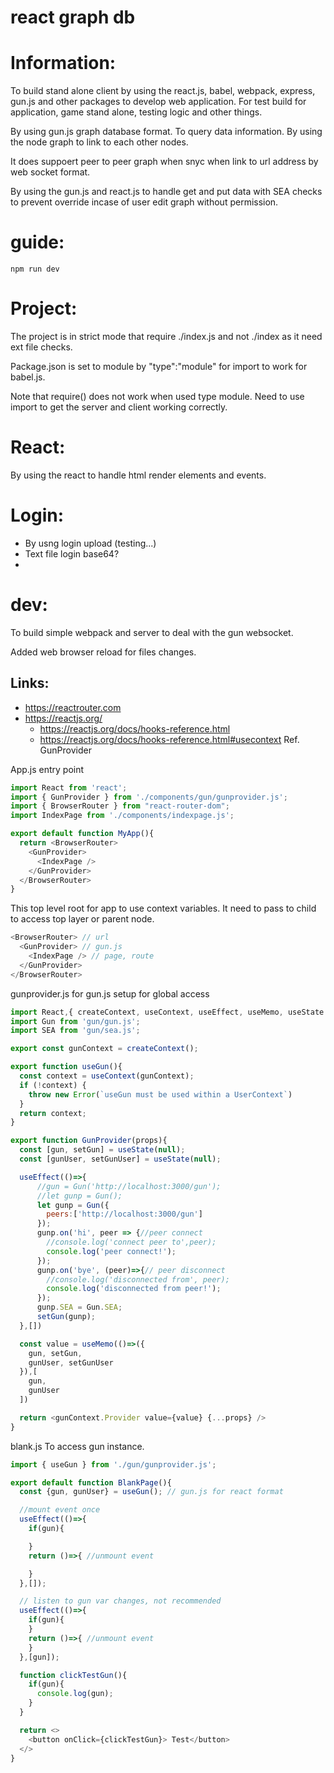 # react graph db


# Information:
  To build stand alone client by using the react.js, babel, webpack, express, gun.js and other packages to develop web application. For test build for application, game stand alone, testing logic and other things.

  By using gun.js graph database format. To query data information. By using the node graph to link to each other nodes.

  It does suppoert peer to peer graph when snyc when link to url address by web socket format.

  By using the gun.js and react.js to handle get and put data with SEA checks to prevent override incase of user edit graph without permission.

# guide:
```
npm run dev
```

# Project:
  The project is in strict mode that require ./index.js and not ./index as it need ext file checks.

  Package.json is set to module by "type":"module" for import to work for babel.js.

  Note that require() does not work when used type module. Need to use import to get the server and client working correctly.

# React:
  By using the react to handle html render elements and events.
# Login:
 - By usng login upload (testing...)
 - Text file login base64?
 - 

# dev:
  To build simple webpack and server to deal with the gun websocket.

  Added web browser reload for files changes.

## Links:
 - https://reactrouter.com
 - https://reactjs.org/
   - https://reactjs.org/docs/hooks-reference.html
   - https://reactjs.org/docs/hooks-reference.html#usecontext  Ref. GunProvider



App.js entry point
```js
import React from 'react';
import { GunProvider } from './components/gun/gunprovider.js';
import { BrowserRouter } from "react-router-dom";
import IndexPage from './components/indexpage.js';

export default function MyApp(){
  return <BrowserRouter> 
    <GunProvider>
      <IndexPage />
    </GunProvider>
  </BrowserRouter>
}
```
  This top level root for app to use context variables. It need to pass to child to access top layer or parent node.
```js
<BrowserRouter> // url
  <GunProvider> // gun.js
    <IndexPage /> // page, route
  </GunProvider>
</BrowserRouter>
```

gunprovider.js for gun.js setup for global access
```js
import React,{ createContext, useContext, useEffect, useMemo, useState } from "react";
import Gun from 'gun/gun.js';
import SEA from 'gun/sea.js';

export const gunContext = createContext();

export function useGun(){
  const context = useContext(gunContext);
  if (!context) {
    throw new Error(`useGun must be used within a UserContext`)
  }
  return context;
}

export function GunProvider(props){
  const [gun, setGun] = useState(null);
  const [gunUser, setGunUser] = useState(null);

  useEffect(()=>{
      //gun = Gun('http://localhost:3000/gun');
      //let gunp = Gun();
      let gunp = Gun({
        peers:['http://localhost:3000/gun']
      });
      gunp.on('hi', peer => {//peer connect
        //console.log('connect peer to',peer);
        console.log('peer connect!');
      });
      gunp.on('bye', (peer)=>{// peer disconnect
        //console.log('disconnected from', peer);
        console.log('disconnected from peer!');
      });
      gunp.SEA = Gun.SEA;
      setGun(gunp);
  },[])

  const value = useMemo(()=>({
    gun, setGun,
    gunUser, setGunUser
  }),[
    gun,
    gunUser
  ])

  return <gunContext.Provider value={value} {...props} />
}
```

blank.js To access gun instance.
```js
import { useGun } from './gun/gunprovider.js';

export default function BlankPage(){
  const {gun, gunUser} = useGun(); // gun.js for react format

  //mount event once
  useEffect(()=>{
    if(gun){

    }
    return ()=>{ //unmount event

    }
  },[]);

  // listen to gun var changes, not recommended 
  useEffect(()=>{
    if(gun){
    }
    return ()=>{ //unmount event
    }
  },[gun]);

  function clickTestGun(){
    if(gun){
      console.log(gun);
    }
  }

  return <>
    <button onClick={clickTestGun}> Test</button>
  </>
}
```
